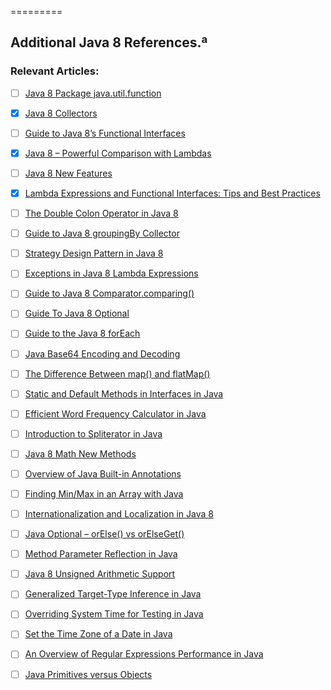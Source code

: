 =========

## Additional Java 8 References.ª

### Relevant Articles: 
- [ ] [Java 8 Package java.util.function](https://docs.oracle.com/javase/8/docs/api/java/util/function/package-summary.html)


- [x] [Java 8 Collectors](http://www.baeldung.com/java-8-collectors)
- [ ] [Guide to Java 8’s Functional Interfaces](http://www.baeldung.com/java-8-functional-interfaces)
- [x] [Java 8 – Powerful Comparison with Lambdas](http://www.baeldung.com/java-8-sort-lambda)
- [ ] [Java 8 New Features](http://www.baeldung.com/java-8-new-features)
- [x] [Lambda Expressions and Functional Interfaces: Tips and Best Practices](http://www.baeldung.com/java-8-lambda-expressions-tips)
- [ ] [The Double Colon Operator in Java 8](http://www.baeldung.com/java-8-double-colon-operator)
- [ ] [Guide to Java 8 groupingBy Collector](http://www.baeldung.com/java-groupingby-collector)
- [ ] [Strategy Design Pattern in Java 8](http://www.baeldung.com/java-strategy-pattern)
- [ ] [Exceptions in Java 8 Lambda Expressions](http://www.baeldung.com/java-lambda-exceptions)
- [ ] [Guide to Java 8 Comparator.comparing()](http://www.baeldung.com/java-8-comparator-comparing)
- [ ] [Guide To Java 8 Optional](http://www.baeldung.com/java-optional)
- [ ] [Guide to the Java 8 forEach](http://www.baeldung.com/foreach-java)
- [ ] [Java Base64 Encoding and Decoding](http://www.baeldung.com/java-base64-encode-and-decode)
- [ ] [The Difference Between map() and flatMap()](http://www.baeldung.com/java-difference-map-and-flatmap)
- [ ] [Static and Default Methods in Interfaces in Java](http://www.baeldung.com/java-static-default-methods)
- [ ] [Efficient Word Frequency Calculator in Java](http://www.baeldung.com/java-word-frequency)
- [ ] [Introduction to Spliterator in Java](http://www.baeldung.com/java-spliterator)
- [ ] [Java 8 Math New Methods](http://www.baeldung.com/java-8-math)
- [ ] [Overview of Java Built-in Annotations](http://www.baeldung.com/java-default-annotations)
- [ ] [Finding Min/Max in an Array with Java](http://www.baeldung.com/java-array-min-max)
- [ ] [Internationalization and Localization in Java 8](http://www.baeldung.com/java-8-localization)
- [ ] [Java Optional – orElse() vs orElseGet()](http://www.baeldung.com/java-optional-or-else-vs-or-else-get)
- [ ] [Method Parameter Reflection in Java](http://www.baeldung.com/java-parameter-reflection)
- [ ] [Java 8 Unsigned Arithmetic Support](http://www.baeldung.com/java-unsigned-arithmetic)
- [ ] [Generalized Target-Type Inference in Java](http://www.baeldung.com/java-generalized-target-type-inference)
- [ ] [Overriding System Time for Testing in Java](http://www.baeldung.com/java-override-system-time)
- [ ] [Set the Time Zone of a Date in Java](https://www.baeldung.com/java-set-date-time-zone)
- [ ] [An Overview of Regular Expressions Performance in Java](https://www.baeldung.com/java-regex-performance)
- [ ] [Java Primitives versus Objects](https://www.baeldung.com/java-primitives-vs-objects)
